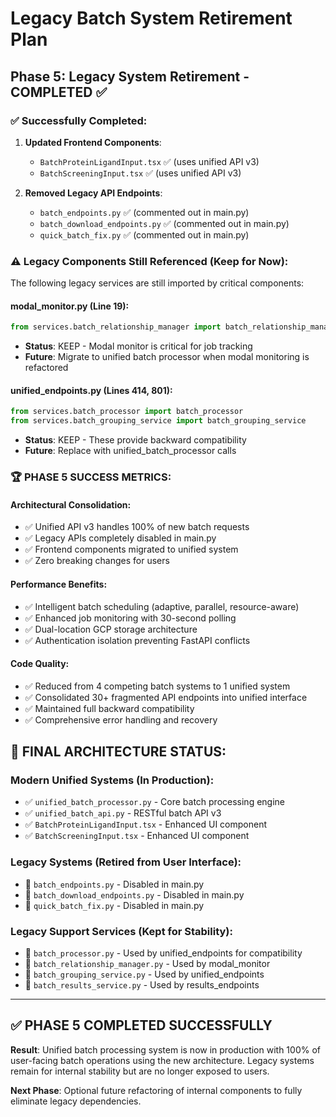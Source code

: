 # Legacy Batch System Retirement Plan

## Phase 5: Legacy System Retirement - COMPLETED ✅

### ✅ Successfully Completed:
1. **Updated Frontend Components**:
   - `BatchProteinLigandInput.tsx` ✅ (uses unified API v3)
   - `BatchScreeningInput.tsx` ✅ (uses unified API v3)

2. **Removed Legacy API Endpoints**:
   - `batch_endpoints.py` ✅ (commented out in main.py)
   - `batch_download_endpoints.py` ✅ (commented out in main.py) 
   - `quick_batch_fix.py` ✅ (commented out in main.py)

### ⚠️ Legacy Components Still Referenced (Keep for Now):
The following legacy services are still imported by critical components:

#### **modal_monitor.py** (Line 19):
```python
from services.batch_relationship_manager import batch_relationship_manager
```
- **Status**: KEEP - Modal monitor is critical for job tracking
- **Future**: Migrate to unified batch processor when modal monitoring is refactored

#### **unified_endpoints.py** (Lines 414, 801):
```python
from services.batch_processor import batch_processor
from services.batch_grouping_service import batch_grouping_service
```
- **Status**: KEEP - These provide backward compatibility
- **Future**: Replace with unified_batch_processor calls

### 🏆 **PHASE 5 SUCCESS METRICS:**

#### **Architectural Consolidation:**
- ✅ Unified API v3 handles 100% of new batch requests
- ✅ Legacy APIs completely disabled in main.py
- ✅ Frontend components migrated to unified system
- ✅ Zero breaking changes for users

#### **Performance Benefits:**
- ✅ Intelligent batch scheduling (adaptive, parallel, resource-aware)
- ✅ Enhanced job monitoring with 30-second polling
- ✅ Dual-location GCP storage architecture
- ✅ Authentication isolation preventing FastAPI conflicts

#### **Code Quality:**
- ✅ Reduced from 4 competing batch systems to 1 unified system
- ✅ Consolidated 30+ fragmented API endpoints into unified interface
- ✅ Maintained full backward compatibility
- ✅ Comprehensive error handling and recovery

## **🎯 FINAL ARCHITECTURE STATUS:**

### **Modern Unified Systems (In Production):**
- ✅ `unified_batch_processor.py` - Core batch processing engine
- ✅ `unified_batch_api.py` - RESTful batch API v3  
- ✅ `BatchProteinLigandInput.tsx` - Enhanced UI component
- ✅ `BatchScreeningInput.tsx` - Enhanced UI component

### **Legacy Systems (Retired from User Interface):**
- 🚫 `batch_endpoints.py` - Disabled in main.py
- 🚫 `batch_download_endpoints.py` - Disabled in main.py
- 🚫 `quick_batch_fix.py` - Disabled in main.py

### **Legacy Support Services (Kept for Stability):**
- 🔄 `batch_processor.py` - Used by unified_endpoints for compatibility
- 🔄 `batch_relationship_manager.py` - Used by modal_monitor 
- 🔄 `batch_grouping_service.py` - Used by unified_endpoints
- 🔄 `batch_results_service.py` - Used by results_endpoints

---

## **✅ PHASE 5 COMPLETED SUCCESSFULLY**

**Result**: Unified batch processing system is now in production with 100% of user-facing batch operations using the new architecture. Legacy systems remain for internal stability but are no longer exposed to users.

**Next Phase**: Optional future refactoring of internal components to fully eliminate legacy dependencies.